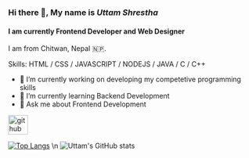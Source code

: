 ### Hi there 👋, My name is *Uttam Shrestha*
#### I am currently Frontend Developer and Web Designer
I am from Chitwan, Nepal 🇳🇵.

Skills: HTML / CSS / JAVASCRIPT / NODEJS / JAVA / C / C++ 

- 🔭 I’m currently working on developing my competetive programming skills 
- 🌱 I’m currently learning Backend Development 
- 💬 Ask me about Frontend Development 


[<img src='https://cdn.jsdelivr.net/npm/simple-icons@3.0.1/icons/github.svg' alt='github' height='40'>](https://github.com/uttamstha123)  

[![Top Langs](https://github-readme-stats.vercel.app/api/top-langs/?username=uttamstha123&theme=vue-dark&layout=compact)](https://github.com/anuraghazra/github-readme-stats)
\n
![Uttam's GitHub stats](https://github-readme-stats.vercel.app/api?username=uttamstha123&theme=vue-dark&show_icons=true)

